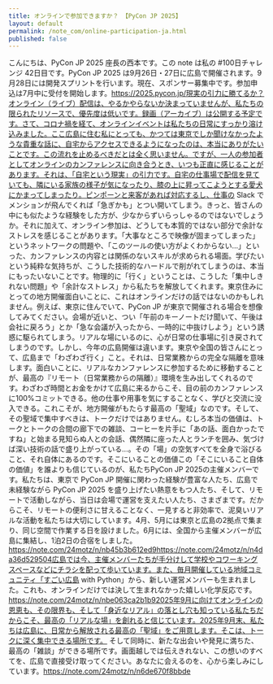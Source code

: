 ```yaml
---
title: オンラインで参加できますか？ 【PyCon JP 2025】
layout: default
permalink: /note_com/online-participation-ja.html
published: false
---
```


こんにちは、PyCon JP 2025 座長の西本です。この note は私の #100日チャレンジ 42日目です。PyCon JP 2025 は9月26日・27日に広島で開催されます。9月28日には開発スプリントを行います。現在、スポンサー募集中です。参加申込は7月中に受付を開始します。https://2025.pycon.jp/現実の引力に勝てるか？オンライン（ライブ）配信は、やるかやらないか決まっていませんが、私たちの限られたリソースで、優先度は低いです。録画（アーカイブ）は公開する予定です。さて、コロナ禍を経て、オンラインイベントは私たちの日常にすっかり溶け込みました。ここ広島に住む私にとっても、かつては東京でしか聞けなかったような貴重な話に、自宅からアクセスできるようになったのは、本当にありがたいことです。この流れを止めるべきだとは全く思いません。ですが、一人の参加者としてオンラインのカンファレンスに向き合うとき、いつも正直に感じることがあります。それは、「自宅という現実」の引力です。自宅の仕事場で配信を見ていても、隣にいる家族の様子が気になったり、膝の上に昇ってこようとする愛犬にかまってしまったり。ピンポーンと来客があれば対応するし、仕事の Slack でメンションが飛んでくれば「急ぎかも」とつい開いてしまう。きっと、皆さんの中にも似たような経験をした方が、少なからずいらっしゃるのではないでしょうか。それに加えて、オンライン参加は、どうしても本質的ではない部分で余計なストレスを感じることがあります。「大事なところで映像が固まってしまった」というネットワークの問題や、「このツールの使い方がよくわからない…」といった、カンファレンスの内容とは関係のないスキルが求められる場面。学びたいという純粋な気持ちが、こうした技術的なハードルで削がれてしまうのは、本当にもったいないことです。物理的に「行く」ということは、こうした「集中しきれない問題」や「余計なストレス」から私たちを解放してくれます。東京住みにとっての地方開催面白いことに、これはオンラインだけの話ではないのかもしれません。例えば、東京に住んでいて、PyCon JP が東京で開催される場合を想像してみてください。会場が近いと、つい「午前のキーノートだけ聞いて、午後は会社に戻ろう」とか「急な会議が入ったから、一時的に中抜けしよう」という誘惑に駆られてしまう。リアルな場にいるのに、心が日常の仕事場に引き戻されてしまうのです。しかし、今年の広島開催は違います。東京や全国の皆さんにとって、広島まで「わざわざ行く」こと。それは、日常業務からの完全な隔離を意味します。面白いことに、リアルなカンファレンスに参加するために移動することが、最高の『リモート（日常業務からの隔離）』環境を生み出してくれるのです。わざわざ時間とお金をかけて広島に来るからこそ、目の前のカンファレンスに100%コミットできる。他の仕事や用事を気にすることなく、学びと交流に没入できる。これこそが、地方開催がもたらす最高の「聖域」なのです。そして、その聖域で集中すべきは、トークだけではありません。むしろ本当の価値は、トークとトークの合間の廊下での雑談、コーヒーを片手に「あの話、面白かったですね」と始まる見知らぬ人との会話、偶然隣に座った人とランチを囲み、気づけば深い技術の話で盛り上がっている…。その「場」の空気すべてを全身で浴びること、それ自体にあるのです。そこにいることの価値この「そこにいること自体の価値」を誰よりも信じているのが、私たちPyCon JP 2025の主催メンバーです。私たちは、東京で PyCon JP 開催に関わった経験が豊富な人たち、広島で未経験ながら PyCon JP 2025 を盛り上げたい熱意をもつ人たち、そして、リモートで活動しながら、当日は会場で運営を支えたい人たち、さまざまです。だからこそ、リモートの便利さに甘えることなく、一見すると非効率で、泥臭いリアルな活動を私たちは大切にしています。4月、5月には東京と広島の2拠点で集まり、同じ空間で作業する日を設けました。6月には、全国から主催メンバーが広島に集結し、1泊2日の合宿をしました。https://note.com/24motz/n/nb45b3b612ed9https://note.com/24motz/n/n4da36d529504広島では今、主催メンバーたちが手分けして学校やコワーキングスペースなどにチラシを配って歩いています。また、毎月開催している地域コミュニティ「すごい広島 with Python」から、新しい運営メンバーも生まれました。これも、オンラインだけでは決して生まれなかった嬉しい化学反応です。https://note.com/24motz/n/nbe063ca2b1b92025年9月に向けてオンラインの恩恵も、その限界も、そして「身近なリアル」の落とし穴も知っている私たちだからこそ、最高の「リアルな場」を創れると信じています。2025年9月末、私たちは広島に、日常から解放される最高の「聖域」をご用意します。そこは、トークに深く集中できる場所です。 そして同時に、新たな出会いや発見に満ちた、最高の「雑談」ができる場所です。画面越しでは伝えきれない、この想いのすべてを、広島で直接受け取ってください。あなたに会えるのを、心から楽しみにしています。https://note.com/24motz/n/n6de670f8bbde

